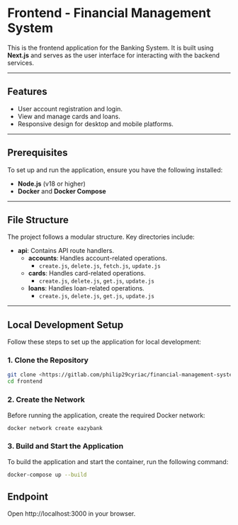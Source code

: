 # Frontend - Financial Management System

This is the frontend application for the Banking System. It is built using **Next.js** and serves as the user interface for interacting with the backend services.

---

## Features
- User account registration and login.
- View and manage cards and loans.
- Responsive design for desktop and mobile platforms.

---

## Prerequisites
To set up and run the application, ensure you have the following installed:
- **Node.js** (v18 or higher)
- **Docker** and **Docker Compose**

---

## File Structure
The project follows a modular structure. Key directories include:

- **api**: Contains API route handlers.
  - **accounts**: Handles account-related operations.
    - `create.js`, `delete.js`, `fetch.js`, `update.js`
  - **cards**: Handles card-related operations.
    - `create.js`, `delete.js`, `get.js`, `update.js`
  - **loans**: Handles loan-related operations.
    - `create.js`, `delete.js`, `get.js`, `update.js`

---

## Local Development Setup

Follow these steps to set up the application for local development:

### 1. Clone the Repository
```bash
git clone <https://gitlab.com/philip29cyriac/financial-management-system-db.git>
cd frontend
```

### 2. Create the Network
Before running the application, create the required Docker network:

```bash
docker network create eazybank
```
### 3. Build and Start the Application
To build the application and start the container, run the following command:
```bash
docker-compose up --build
```

## Endpoint
Open http://localhost:3000 in your browser.